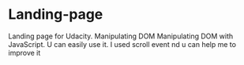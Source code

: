 # Landing-page
Landing page for Udacity. Manipulating DOM
Manipulating DOM with JavaScript. 
U can easily use it. 
I used scroll event nd u can help me to improve it

